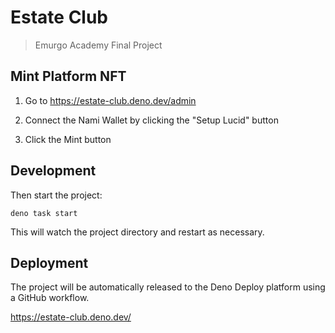 # Estate Club

> Emurgo Academy Final Project

## Mint Platform NFT

1. Go to https://estate-club.deno.dev/admin

2. Connect the Nami Wallet by clicking the "Setup Lucid" button

3. Click the Mint button


## Development

Then start the project:

```
deno task start
```

This will watch the project directory and restart as necessary.

## Deployment

The project will be automatically released to the Deno Deploy platform using a
GitHub workflow.

https://estate-club.deno.dev/
